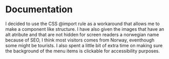 # Documentation

I decided to use the CSS @import rule as a workaround that allows me to make a component like structure. I have also given the images that have an alt atribute and that are not hidden for screen readers a norwegian name because of SEO, I think most visitors comes from Norway, eventhough some might be tourists. I also spent a little bit of extra time on making sure the background of the menu items is clickable for accessibility purposes.
